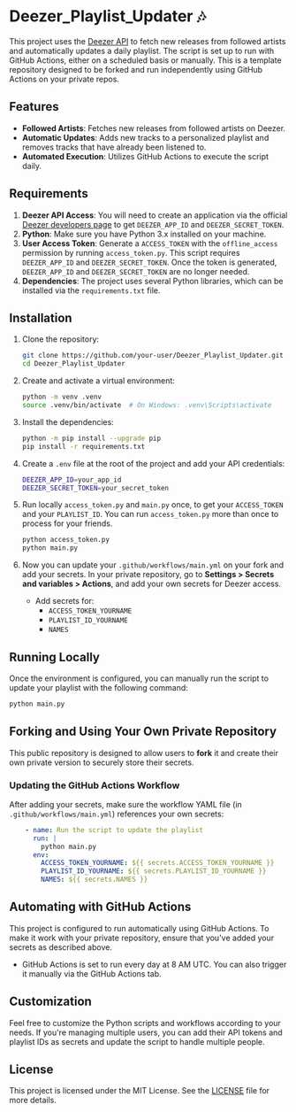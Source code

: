 
# Deezer_Playlist_Updater 🎶

This project uses the [Deezer API](https://developers.deezer.com/api) to fetch new releases from followed artists and automatically updates a daily playlist. The script is set up to run with GitHub Actions, either on a scheduled basis or manually.
This is a template repository designed to be forked and run independently using GitHub Actions on your private repos.

## Features

- **Followed Artists**: Fetches new releases from followed artists on Deezer.
- **Automatic Updates**: Adds new tracks to a personalized playlist and removes tracks that have already been listened to.
- **Automated Execution**: Utilizes GitHub Actions to execute the script daily.

## Requirements

1. **Deezer API Access**: You will need to create an application via the official [Deezer developers page](https://developers.deezer.com/myapps) to get `DEEZER_APP_ID` and `DEEZER_SECRET_TOKEN`.
2. **Python**: Make sure you have Python 3.x installed on your machine.
3. **User Access Token**: Generate a `ACCESS_TOKEN` with the `offline_access` permission by running `access_token.py`. This script requires `DEEZER_APP_ID` and `DEEZER_SECRET_TOKEN`. Once the token is generated, `DEEZER_APP_ID` and `DEEZER_SECRET_TOKEN` are no longer needed.
4. **Dependencies**: The project uses several Python libraries, which can be installed via the `requirements.txt` file.

## Installation

1. Clone the repository:
    ```bash
    git clone https://github.com/your-user/Deezer_Playlist_Updater.git
    cd Deezer_Playlist_Updater
    ```

2. Create and activate a virtual environment:
    ```bash
    python -m venv .venv
    source .venv/bin/activate  # On Windows: .venv\Scripts\activate
    ```

3. Install the dependencies:
    ```bash
    python -m pip install --upgrade pip
    pip install -r requirements.txt
    ```

4. Create a `.env` file at the root of the project and add your API credentials:
    ```bash
    DEEZER_APP_ID=your_app_id
    DEEZER_SECRET_TOKEN=your_secret_token
    ```

5. Run locally `access_token.py` and `main.py` once, to get your `ACCESS_TOKEN` and your `PLAYLIST_ID`. You can run `access_token.py` more than once to process for your friends.
    ```bash
    python access_token.py
    python main.py
    ```

6. Now you can update your `.github/workflows/main.yml` on your fork and add your secrets. In your private repository, go to **Settings > Secrets and variables > Actions**, and add your own secrets for Deezer access.
    - Add secrets for:
        - `ACCESS_TOKEN_YOURNAME`
        - `PLAYLIST_ID_YOURNAME`
        - `NAMES`

## Running Locally

Once the environment is configured, you can manually run the script to update your playlist with the following command:

```bash
python main.py
```

## Forking and Using Your Own Private Repository

This public repository is designed to allow users to **fork** it and create their own private version to securely store their secrets.

### Updating the GitHub Actions Workflow

After adding your secrets, make sure the workflow YAML file (in `.github/workflows/main.yml`) references your own secrets:

```yaml
    - name: Run the script to update the playlist
      run: |
        python main.py
      env:
        ACCESS_TOKEN_YOURNAME: ${{ secrets.ACCESS_TOKEN_YOURNAME }}
        PLAYLIST_ID_YOURNAME: ${{ secrets.PLAYLIST_ID_YOURNAME }}
        NAMES: ${{ secrets.NAMES }}
```

## Automating with GitHub Actions

This project is configured to run automatically using GitHub Actions. To make it work with your private repository, ensure that you've added your secrets as described above.

- GitHub Actions is set to run every day at 8 AM UTC. You can also trigger it manually via the GitHub Actions tab.

## Customization

Feel free to customize the Python scripts and workflows according to your needs. If you're managing multiple users, you can add their API tokens and playlist IDs as secrets and update the script to handle multiple people.

## License

This project is licensed under the MIT License. See the [LICENSE](LICENSE) file for more details.